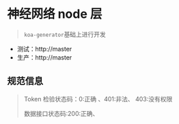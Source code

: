 # 神经网络 node 层

> `koa-generator`基础上进行开发

- 测试：http://master
- 生产：http://master

## 规范信息

> Token 检验状态码：0:正确 、401:非法、 403:没有权限
>
> 数据接口状态码:200:正确、
